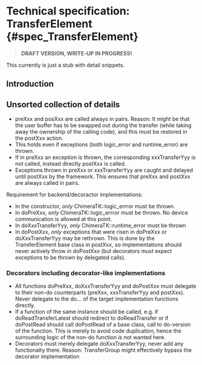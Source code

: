 Technical specification: TransferElement {#spec_TransferElement}
========================================

> **DRAFT VERSION, WRITE-UP IN PROGRESS!**

This currently is just a stub with detail snippets.

## Introduction ##

## Unsorted collection of details ###

* preXxx and posXxx are called always in pairs. Reason: It might be that the user buffer has to be swapped out during the transfer (while taking away the ownership of the calling code), and this must be restored in the postXxx action.
* This holds even if exceptions (both logic_error and runtime_error) are thrown.
* If in preXxx an exception is thrown, the corresponding xxxTransferYyy is not called, instead directly postXxx is called.
* Exceptions thrown in preXxx or xxxTransferYyy are caught and delayed until postXxx by the framework. This ensures that preXxx and postXxx are always called in pairs.

Requirement for backend/decoractor implementations:

* In the constructor, *only* ChimeraTK::logic_errror must be thrown.
* In doPreXxx, *only* ChimeraTK::logic_errror must be thrown. No device communication is allowed at this point.
* In doXxxTransferYyy, *only* ChimeraTK::runtime_error must be thrown
* In doPostXxx, *only* exceptions that were risen in doPreXxx or doXxxTransferYyy may be rethrown. This is done by the TransferElement base class in postXxx, so implementations should never actively throw in doPostXxx (but decorators must expect exceptions to be thrown by delegated calls).

### Decorators including decorator-like implementations ###

* All functions doPreXxx, doXxxTransferYyy and doPostXxx must delegate to their non-do counterparts (preXxx, xxxTransferYyy and postXxx). Never delegate to the do... of the target implementation functions directly.
* If a function of the same instance should be called, e.g. if doReadTransferLatest should redirect to doReadTransfer or if doPostRead should call doPostRead of a base class, call to do-version of the function. This is merely to avoid code duplication, hence the surrounding logic of the non-do function is not wanted here.
* Decorators must merely delegate doXxxTransferYyy, never add any functionalty there. Reason: TransferGroup might effectively bypass the decorator implementation

